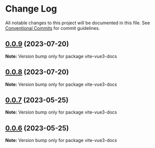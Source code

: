 # Change Log

All notable changes to this project will be documented in this file.
See [Conventional Commits](https://conventionalcommits.org) for commit guidelines.

## [0.0.9](https://github.com/palxiao/front-end-arsenal/compare/vite-vue3-docs@0.0.8...vite-vue3-docs@0.0.9) (2023-07-20)

**Note:** Version bump only for package vite-vue3-docs





## [0.0.8](https://github.com/palxiao/front-end-arsenal/compare/vite-vue3-docs@0.0.7...vite-vue3-docs@0.0.8) (2023-07-20)

**Note:** Version bump only for package vite-vue3-docs





## [0.0.7](https://github.com/palxiao/front-end-arsenal/compare/vite-vue3-docs@0.0.6...vite-vue3-docs@0.0.7) (2023-05-25)

**Note:** Version bump only for package vite-vue3-docs





## [0.0.6](https://github.com/palxiao/front-end-arsenal/compare/vite-vue3-docs@0.0.5...vite-vue3-docs@0.0.6) (2023-05-25)

**Note:** Version bump only for package vite-vue3-docs
